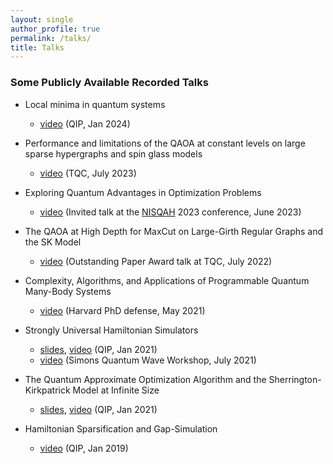 ```yaml
---
layout: single
author_profile: true
permalink: /talks/
title: Talks
---
```




### Some Publicly Available Recorded Talks

- Local minima in quantum systems
	- [video](https://youtu.be/-cHfyHHO_30) (QIP, Jan 2024)

- Performance and limitations of the QAOA at constant levels on large sparse hypergraphs and spin glass models
	- [video](https://youtu.be/w_xWoMnRFT8) (TQC, July 2023)

- Exploring Quantum Advantages in Optimization Problems
	- [video](https://youtu.be/aJ_qLtc85pg) (Invited talk at the [NISQAH](https://nisqah2023.huji.ac.il/) 2023 conference, June 2023) 

- The QAOA at High Depth for MaxCut on Large-Girth Regular Graphs and the SK Model
	- [video](https://youtu.be/yYmwfEYtKO4?t=4062) (Outstanding Paper Award talk at TQC, July 2022)

- Complexity, Algorithms, and Applications of Programmable Quantum Many-Body Systems 
	- [video](https://youtu.be/SDAo4lWXbeA) (Harvard PhD defense, May 2021)

- Strongly Universal Hamiltonian Simulators
	- [slides](https://scholar.harvard.edu/files/leozhou/files/20210205_-_universal_hamiltonians_qip.pdf), [video](https://youtu.be/Gk1kQmvHETw) (QIP, Jan 2021)
	- [video](https://simons.berkeley.edu/talks/universal-hamiltonia) (Simons Quantum Wave Workshop, July 2021)

- The Quantum Approximate Optimization Algorithm and the Sherrington-Kirkpatrick Model at Infinite Size
	- [slides](https://scholar.harvard.edu/files/leozhou/files/20210201-qaoa-sk-for-qip.pdf), [video](https://youtu.be/UP-Zuke7IUg) (QIP, Jan 2021)

- Hamiltonian Sparsification and Gap-Simulation
	- [video](https://youtu.be/Ojb7s70qEQ0) (QIP, Jan 2019)
